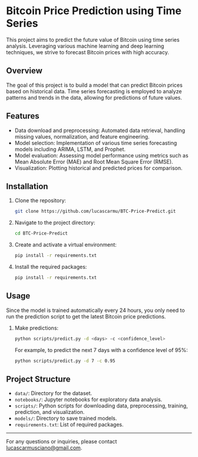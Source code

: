 # Bitcoin Price Prediction using Time Series

This project aims to predict the future value of Bitcoin using time series analysis. Leveraging various machine learning and deep learning techniques, we strive to forecast Bitcoin prices with high accuracy.

## Overview

The goal of this project is to build a model that can predict Bitcoin prices based on historical data. Time series forecasting is employed to analyze patterns and trends in the data, allowing for predictions of future values.

## Features

- Data download and preprocessing: Automated data retrieval, handling missing values, normalization, and feature engineering.
- Model selection: Implementation of various time series forecasting models including ARIMA, LSTM, and Prophet.
- Model evaluation: Assessing model performance using metrics such as Mean Absolute Error (MAE) and Root Mean Square Error (RMSE).
- Visualization: Plotting historical and predicted prices for comparison.

## Installation

1. Clone the repository:
   ```bash
   git clone https://github.com/lucascarmu/BTC-Price-Predict.git
   ```
2. Navigate to the project directory:
   ```bash
   cd BTC-Price-Predict
   ```
3. Create and activate a virtual environment:
   ```bash
   pip install -r requirements.txt
   ```
5. Install the required packages:
   ```bash
   pip install -r requirements.txt
   ```

## Usage

Since the model is trained automatically every 24 hours, you only need to run the prediction script to get the latest Bitcoin price predictions.

1. Make predictions:
   ```bash
   python scripts/predict.py -d <days> -c <confidence_level>
   ```

   For example, to predict the next 7 days with a confidence level of 95%:
   ```bash
   python scripts/predict.py -d 7 -c 0.95
   ```

## Project Structure

- `data/`: Directory for the dataset.
- `notebooks/`: Jupyter notebooks for exploratory data analysis.
- `scripts/`: Python scripts for downloading data, preprocessing, training, prediction, and visualization.
- `models/`: Directory to save trained models.
- `requirements.txt`: List of required packages.

---

For any questions or inquiries, please contact lucascarmusciano@gmail.com.
